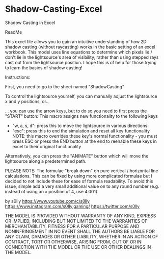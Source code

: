 # Shadow-Casting-Excel
Shadow Casting in Excel

ReadMe

This excel file allows you to gain an intuitive understanding of how 2D shadow casting (without raycasting) works in the basic setting of an excel workbook.
This model uses line equations to determine which pixels lie / don't lie in the lightsource's area of visibility, rather than using stepped rays cast out from the lightsource position.
I hope this is of help for those trying to learn the basics of shadow casting!


Instructions:

First, you need to go to the sheet named "ShadowCasting"

To control the lightsource yourself, you can manually adjust the lightsource x and y positions, or…

… you can use the arrow keys, but to do so you need to first press the "START" button:
This macro assigns new functionality to the following keys
 - "w, a, s, d": press this to move the lightsource in various directions
 - "esc": press this to end the simulation and reset all key functionality
NOTE: this macro overrides these key's normal functionality - you must press ESC or press the END button at the end to reenable these keys in excel to their original functionality

Alternatively, you can press the "ANIMATE" button which will move the lightsource along a predetermined path.

PLEASE NOTE: The formulae "break down" on pure vertical / horizontal line calculations. This can be fixed by using more complicated formulae but I decided to not include these for ease of formula readability.
To avoid this issue, simple add a very small additional value on to any round number (e.g. instead of using an x position of 4, use 4.001).

by s0lly
https://www.youtube.com/c/s0lly
https://www.instagram.com/s0lly.gaming/
https://twitter.com/s0lly

THE MODEL IS PROVIDED WITHOUT WARRANTY OF ANY KIND, EXPRESS OR IMPLIED, INCLUDING BUT NOT LIMITED TO THE WARRANTIES OF MERCHANTABILITY, FITNESS FOR A PARTICULAR PURPOSE AND NONINFRINGEMENT
IN NO EVENT SHALL THE AUTHORS BE LIABLE FOR ANY CLAIM, DAMAGES OR OTHER LIABILITY, WHETHER IN AN ACTION OF CONTRACT, TORT OR OTHERWISE, ARISING FROM, OUT OF OR IN CONNECTION WITH THE MODEL OR THE USE OR OTHER DEALINGS IN THE MODEL.
